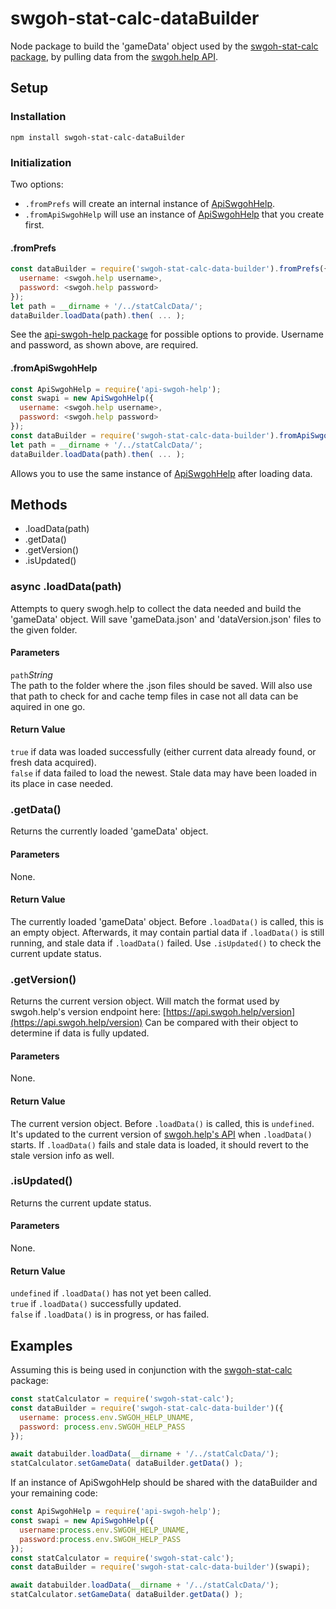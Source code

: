# swgoh-stat-calc-dataBuilder
 
Node package to build the 'gameData' object used by the [swgoh-stat-calc package](https://www.npmjs.com/package/swgoh-stat-calc), by pulling data from the [swgoh.help API](http://api.swgoh.help).

## Setup ##

### Installation ###
`npm install swgoh-stat-calc-dataBuilder`

### Initialization ###

Two options:
* `.fromPrefs` will create an internal instance of [ApiSwgohHelp](https://www.npmjs.com/package/api-swgoh-help).
* `.fromApiSwgohHelp` will use an instance of [ApiSwgohHelp](https://www.npmjs.com/package/api-swgoh-help) that you create first.

#### .fromPrefs ####

```js
const dataBuilder = require('swgoh-stat-calc-data-builder').fromPrefs({
  username: <swgoh.help username>,
  password: <swgoh.help password>
});
let path = __dirname + '/../statCalcData/';
dataBuilder.loadData(path).then( ... );
```

See the [api-swgoh-help package](https://www.npmjs.com/package/api-swgoh-help) for possible options to provide.
Username and password, as shown above, are required.

#### .fromApiSwgohHelp ####

```js
const ApiSwgohHelp = require('api-swgoh-help');
const swapi = new ApiSwgohHelp({
  username: <swgoh.help username>,
  password: <swgoh.help password>
});
const dataBuilder = require('swgoh-stat-calc-data-builder').fromApiSwgohHelp(swapi);
let path = __dirname + '/../statCalcData/';
dataBuilder.loadData(path).then( ... );
```

Allows you to use the same instance of [ApiSwgohHelp](https://www.npmjs.com/package/api-swgoh-help) after loading data.

## Methods ##

* .loadData(path)
* .getData()
* .getVersion()
* .isUpdated()

### async .loadData(path) ###

Attempts to query swogh.help to collect the data needed and build the 'gameData' object.  Will save 'gameData.json' and 'dataVersion.json' files to the given folder.

#### Parameters ####

`path`*String*\
The path to the folder where the .json files should be saved.
Will also use that path to check for and cache temp files in case not all data can be aquired in one go.

#### Return Value ####

`true` if data was loaded successfully (either current data already found, or fresh data acquired).\
`false` if data failed to load the newest.  Stale data may have been loaded in its place in case needed.

### .getData() ###

Returns the currently loaded 'gameData' object.

#### Parameters ####

None.

#### Return Value ####

The currently loaded 'gameData' object.
Before `.loadData()` is called, this is an empty object.
Afterwards, it may contain partial data if `.loadData()` is still running, and stale data if `.loadData()` failed.
Use `.isUpdated()` to check the current update status.

### .getVersion() ###

Returns the current version object.
Will match the format used by swgoh.help's version endpoint here: [https://api.swgoh.help/version](https://api.swgoh.help/version)
Can be compared with their object to determine if data is fully updated.

#### Parameters ####

None.

#### Return Value ####

The current version object.
Before `.loadData()` is called, this is `undefined`.
It's updated to the current version of [swgoh.help's API](https://api.swgoh.help/version) when `.loadData()` starts.
If `.loadData()` fails and stale data is loaded, it should revert to the stale version info as well.

### .isUpdated() ###

Returns the current update status.

#### Parameters ####

None.

#### Return Value ####

`undefined` if `.loadData()` has not yet been called.\
`true` if `.loadData()` successfully updated.\
`false` if `.loadData()` is in progress, or has failed.

## Examples ##

Assuming this is being used in conjunction with the [swgoh-stat-calc](https://www.npmjs.com/package/swgoh-stat-calc) package:

```js
const statCalculator = require('swgoh-stat-calc');
const dataBuilder = require('swgoh-stat-calc-data-builder')({
  username: process.env.SWGOH_HELP_UNAME,
  password: process.env.SWGOH_HELP_PASS
});

await databuilder.loadData(__dirname + '/../statCalcData/');
statCalculator.setGameData( dataBuilder.getData() );
```

If an instance of ApiSwgohHelp should be shared with the dataBuilder and your remaining code:

```js
const ApiSwgohHelp = require('api-swgoh-help');
const swapi = new ApiSwgohHelp({
  username:process.env.SWGOH_HELP_UNAME,
  password:process.env.SWGOH_HELP_PASS
});
const statCalculator = require('swgoh-stat-calc');
const dataBuilder = require('swgoh-stat-calc-data-builder')(swapi);

await databuilder.loadData(__dirname + '/../statCalcData/');
statCalculator.setGameData( dataBuilder.getData() );
```


